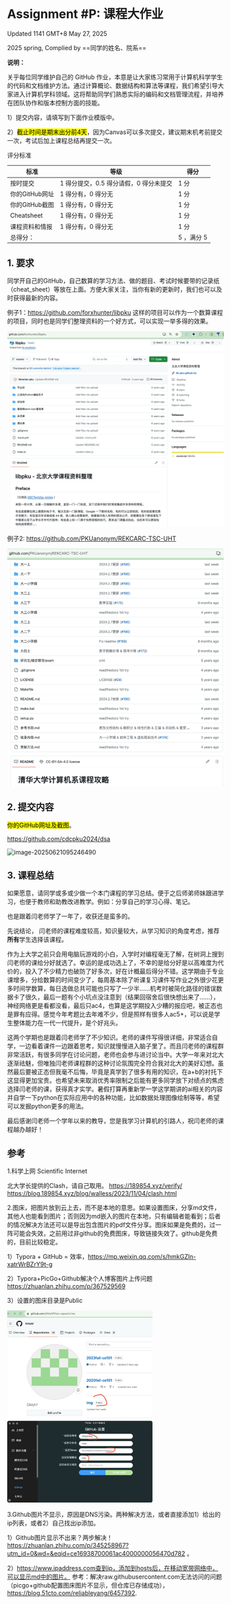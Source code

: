 # Assignment #P: 课程大作业

Updated 1141 GMT+8 May 27, 2025

2025 spring, Complied by ==同学的姓名、院系==



**说明：**

关乎每位同学维护自己的 GitHub 作业，本意是让大家练习常用于计算机科学学生的代码和文档维护方法。通过计算概论、数据结构和算法等课程，我们希望引导大家进入计算机学科领域。这将帮助同学们熟悉实际的编码和文档管理流程，并培养在团队协作和版本控制方面的技能。

1）提交内容，请填写到下面作业模版中。

2）<mark>截止时间是期末出分前4天</mark>，因为Canvas可以多次提交，建议期末机考前提交一次，考试后加上课程总结再提交一次。



评分标准

| 标准           | 等级                                   | 得分       |
| -------------- | -------------------------------------- | ---------- |
| 按时提交       | 1 得分提交，0.5 得分请假，0 得分未提交 | 1 分       |
| 你的GitHub网址 | 1 得分有，0 得分无                     | 1 分       |
| 你的GitHub截图 | 1 得分有，0 得分无                     | 1 分       |
| Cheatsheet     | 1 得分有，0 得分无                     | 1 分       |
| 课程资料和情报 | 1 得分有，0 得分无                     | 1 分       |
| 总得分：       |                                        | 5 ，满分 5 |



## 1. 要求

同学开自己的GitHub，自己数算的学习方法、做的题目、考试时候要带的记录纸（cheat_sheet）等放在上面。方便大家关注，当你有新的更新时，我们也可以及时获得最新的内容。

例子1：https://github.com/forxhunter/libpku 这样的项目可以作为一个数算课程的项目，同时也是同学们整理资料的一个好方式，可以实现一举多得的效果。



![image-20240219114316139](https://raw.githubusercontent.com/GMyhf/img/main/img/image-20240219114316139.png)





例子2: https://github.com/PKUanonym/REKCARC-TSC-UHT

![image-20240219114436829](https://raw.githubusercontent.com/GMyhf/img/main/img/image-20240219114436829.png)



## 2. 提交内容

<mark>你的GitHub网址及截图</mark>。

https://github.com/cdcpku2024/dsa

![image-20250621095246490](C:\Users\15245\AppData\Roaming\Typora\typora-user-images\image-20250621095246490.png)

## 3. 课程总结

如果愿意，请同学或多或少做一个本门课程的学习总结。便于之后师弟师妹跟进学习，也便于教师和助教改进教学。例如：分享自己的学习心得、笔记。



也是跟着闫老师学了一年了，收获还是蛮多的。

先说结论， 闫老师的课程难度较高，知识量较大，从学习知识的角度考虑，推荐**所有**学生选择该课程。

作为上大学之前只会用电脑玩游戏的小白，入学时对编程毫无了解，在树洞上搜到闫老师的课给分好就选了。幸运的是成功选上了，不幸的是给分好是以高难度为代价的，投入了不少精力也破防了好多次，好在计概最后得分不错。这学期由于专业课增多，分给数算的时间变少了，每周基本除了听课复习课件写作业之外很少花更多时间学数算，每日选做总共可能也只写了一少半……机考时被简化路径的错误数据卡了很久，最后一题有个小坑点没注意到（结果回宿舍后很快想出来了……），神经网络更是看都没看，最后只ac4，也算是这学期投入少糟的报应吧，被正态也是罪有应得。感觉今年考题比去年难不少，但是照样有很多人ac5+，可以说是学生整体能力在一代一代提升，是个好兆头。

这两个学期也是跟着闫老师学了不少知识。老师的课件写得很详细，非常适合自学，一边看着课件一边跟着思考，知识就慢慢进入脑子里了。而且闫老师的课程群非常活跃，有很多同学在讨论问题，老师也会参与进讨论当中。大学一年来对北大逐渐祛魅，但唯独闫老师课程群的这种讨论氛围完全符合我对北大的美好幻想。虽然最后要被正态但我毫不后悔，毕竟是真学到了很多有用的知识，在a+b的衬托下这显得更加宝贵。也希望未来取消优秀率限制之后能有更多同学放下对绩点的焦虑选择闫老师的课，获得真才实学。暑假打算再重新学一学这学期讲的ai相关的内容并自学一下python在实际应用中的各种功能，比如数据处理图像绘制等等，希望可以发掘python更多的用法。

最后感谢闫老师一个学年以来的教导，您是我学习计算机的引路人，祝闫老师的课程越办越好！

## 参考

1.科学上网 Scientific Internet

北大学长提供的Clash，请自己取用。
https://189854.xyz/verify/
https://blog.189854.xyz/blog/walless/2023/11/04/clash.html



2.图床，把图片放到云上去，而不是本地的意思。如果设置图床，分享md文件，其他人也能看到图片；否则因为md嵌入的图片在本地，只有编辑者能看到；后者的情况解决方法还可以是导出包含图片的pdf文件分享。图床如果是免费的，过一阵可能会失效，之前用过非github的免费图床，导致链接失效了。github是免费的，目前比较稳定。

1）Typora + GitHub = 效率，https://mp.weixin.qq.com/s/hmkGZln-xatrWrBZrY9t-g

2）Typora+PicGo+Github解决个人博客图片上传问题 https://zhuanlan.zhihu.com/p/367529569

3）设置的图床目录是Public

<img src="https://raw.githubusercontent.com/GMyhf/img/main/img/image-20240228102834113.png" alt="image-20240228102834113" style="zoom:33%;" />



<img src="https://raw.githubusercontent.com/GMyhf/img/main/img/image-20240228102902018.png" alt="image-20240228102902018" style="zoom:33%;" />





3.Github图片不显示，原因是DNS污染。两种解决方法，或者直接添加1）给出的ip列表，或者2）自己找出ip添加。

1）Github图片显示不出来？两步解决！ https://zhuanlan.zhihu.com/p/345258967?utm_id=0&wd=&eqid=ce16938700061ac4000000056470d782 。

2）https://www.ipaddress.com查到ip，添加到hosts后，在移动宽带网络中，可以显示md中的图片。 参考：解决raw.githubusercontent.com无法访问的问题（picgo+github配置图床图片不显示，但仓库已存储成功），https://blog.51cto.com/reliableyang/6457392.  



